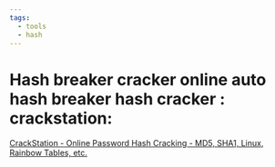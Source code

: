 ```yaml
---
tags:
  - tools
  - hash
---
```

# Hash breaker cracker  online auto hash breaker hash cracker : crackstation:
[CrackStation - Online Password Hash Cracking - MD5, SHA1, Linux, Rainbow Tables, etc.](https://crackstation.net/)

